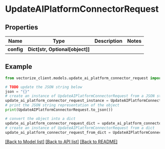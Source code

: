 # UpdateAIPlatformConnectorRequest


## Properties

Name | Type | Description | Notes
------------ | ------------- | ------------- | -------------
**config** | **Dict[str, Optional[object]]** |  | 

## Example

```python
from vectorize_client.models.update_ai_platform_connector_request import UpdateAIPlatformConnectorRequest

# TODO update the JSON string below
json = "{}"
# create an instance of UpdateAIPlatformConnectorRequest from a JSON string
update_ai_platform_connector_request_instance = UpdateAIPlatformConnectorRequest.from_json(json)
# print the JSON string representation of the object
print(UpdateAIPlatformConnectorRequest.to_json())

# convert the object into a dict
update_ai_platform_connector_request_dict = update_ai_platform_connector_request_instance.to_dict()
# create an instance of UpdateAIPlatformConnectorRequest from a dict
update_ai_platform_connector_request_from_dict = UpdateAIPlatformConnectorRequest.from_dict(update_ai_platform_connector_request_dict)
```
[[Back to Model list]](../README.md#documentation-for-models) [[Back to API list]](../README.md#documentation-for-api-endpoints) [[Back to README]](../README.md)


